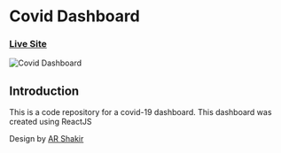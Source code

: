 # Covid Dashboard
### [Live Site](https://tender-pike-304ece.netlify.app/)

![Covid Dashboard](https://i.ibb.co/CthSsRF/gpt3-ikong.png)

## Introduction

This is a code repository for a covid-19 dashboard. This dashboard was created using ReactJS

Design by [AR Shakir](https://www.arshakir.com/)


